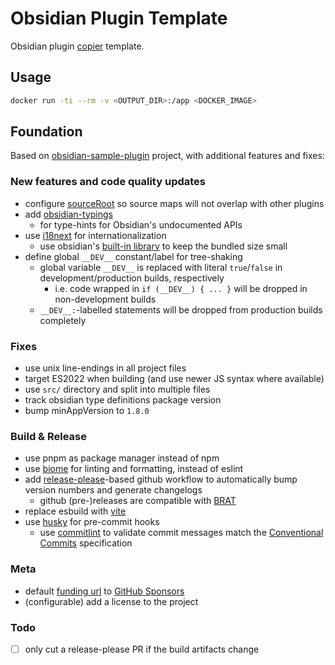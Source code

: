 # Obsidian Plugin Template

Obsidian plugin [copier](https://github.com/copier-org/copier) template.

## Usage

```sh
docker run -ti --rm -v <OUTPUT_DIR>:/app <DOCKER_IMAGE>
```

## Foundation

Based on [obsidian-sample-plugin](https://github.com/obsidianmd/obsidian-sample-plugin) project, with additional features and fixes:

### New features and code quality updates

- configure [sourceRoot](https://esbuild.github.io/api/#source-root) so source maps will not overlap with other plugins
- add [obsidian-typings](https://github.com/Fevol/obsidian-typings)
  - for type-hints for Obsidian's undocumented APIs
- use [i18next](https://www.i18next.com/) for internationalization
  - use obsidian's [built-in library](https://forum.obsidian.md/t/expose-useful-libraries-to-plugin-devs-incl-i18next/89371) to keep the bundled size small
- define global `__DEV__` constant/label for tree-shaking
  - global variable `__DEV__` is replaced with literal `true`/`false` in development/production builds, respectively
    - i.e. code wrapped in `if (__DEV__) { ... }` will be dropped in non-development builds
  - `__DEV__:`-labelled statements will be dropped from production builds completely

### Fixes

- use unix line-endings in all project files
- target ES2022 when building (and use newer JS syntax where available)
- use `src/` directory and split into multiple files
- track obsidian type definitions package version
- bump minAppVersion to `1.8.0`

### Build & Release

- use pnpm as package manager instead of npm
- use [biome](https://biomejs.dev) for linting and formatting, instead of eslint
- add [release-please](https://github.com/googleapis/release-please-action)-based github workflow to automatically bump version numbers and generate changelogs
  - github (pre-)releases are compatible with [BRAT](https://github.com/TfTHacker/obsidian42-brat)
- replace esbuild with [vite](https://vite.dev/)
- use [husky](https://github.com/typicode/husky) for pre-commit hooks
  - use [commitlint](https://commitlint.js.org/) to validate commit messages match the [Conventional Commits](https://www.conventionalcommits.org) specification

### Meta

- default [funding url](https://docs.obsidian.md/Reference/Manifest#fundingUrl) to [GitHub Sponsors](https://github.com/sponsors)
- (configurable) add a license to the project

### Todo

- [ ] only cut a release-please PR if the build artifacts change
